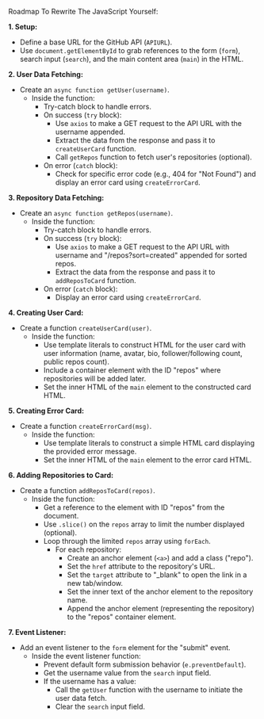 Roadmap To Rewrite The JavaScript Yourself:

**1. Setup:**

- Define a base URL for the GitHub API (`APIURL`).
- Use `document.getElementById` to grab references to the form (`form`), search input (`search`), and the main content area (`main`) in the HTML.

**2. User Data Fetching:**

- Create an `async function getUser(username)`.
  - Inside the function:
    - Try-catch block to handle errors.
    - On success (`try` block):
      - Use `axios` to make a GET request to the API URL with the username appended.
      - Extract the data from the response and pass it to `createUserCard` function.
      - Call `getRepos` function to fetch user's repositories (optional).
    - On error (`catch` block):
      - Check for specific error code (e.g., 404 for "Not Found") and display an error card using `createErrorCard`.

**3. Repository Data Fetching:**

- Create an `async function getRepos(username)`.
  - Inside the function:
    - Try-catch block to handle errors.
    - On success (`try` block):
      - Use `axios` to make a GET request to the API URL with username and "/repos?sort=created" appended for sorted repos.
      - Extract the data from the response and pass it to `addReposToCard` function.
    - On error (`catch` block):
      - Display an error card using `createErrorCard`.

**4. Creating User Card:**

- Create a function `createUserCard(user)`.
  - Inside the function:
    - Use template literals to construct HTML for the user card with user information (name, avatar, bio, follower/following count, public repos count).
    - Include a container element with the ID "repos" where repositories will be added later.
    - Set the inner HTML of the `main` element to the constructed card HTML.

**5. Creating Error Card:**

- Create a function `createErrorCard(msg)`.
  - Inside the function:
    - Use template literals to construct a simple HTML card displaying the provided error message.
    - Set the inner HTML of the `main` element to the error card HTML.

**6. Adding Repositories to Card:**

- Create a function `addReposToCard(repos)`.
  - Inside the function:
    - Get a reference to the element with ID "repos" from the document.
    - Use `.slice()` on the `repos` array to limit the number displayed (optional).
    - Loop through the limited `repos` array using `forEach`.
      - For each repository:
        - Create an anchor element (`<a>`) and add a class ("repo").
        - Set the `href` attribute to the repository's URL.
        - Set the `target` attribute to "\_blank" to open the link in a new tab/window.
        - Set the inner text of the anchor element to the repository name.
        - Append the anchor element (representing the repository) to the "repos" container element.

**7. Event Listener:**

- Add an event listener to the `form` element for the "submit" event.
  - Inside the event listener function:
    - Prevent default form submission behavior (`e.preventDefault`).
    - Get the username value from the `search` input field.
    - If the username has a value:
      - Call the `getUser` function with the username to initiate the user data fetch.
      - Clear the `search` input field.
